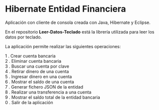 # Hibernate Entidad Financiera

Aplicación con cliente de consola creada con Java, Hibernate y Eclipse.  

En el repositorio **Leer-Datos-Teclado** está la librería utilizada para leer los datos por teclado.

La aplicación permite realizar las siguientes operaciones:

1 . Crear cuenta bancaria  
2 . Eliminar cuenta bancaria  
3 . Buscar una cuenta por clave  
4 . Retirar dinero de una cuenta  
5 . Ingresar dinero en una cuenta  
6 . Mostrar el saldo de una cuenta   
7 . Generar fichero JSON de la entidad  
8 . Realizar una transferencia a una cuenta  
9 . Mostrar el saldo total de la entidad bancaria  
0 . Salir de la aplicación

